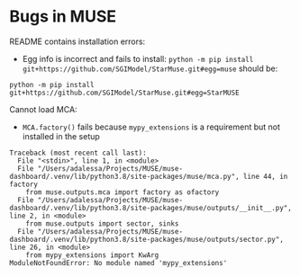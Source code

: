 # Bugs in MUSE

README contains installation errors:
 - Egg info is incorrect and fails to install: `python -m pip install git+https://github.com/SGIModel/StarMuse.git#egg=muse` should be:
 ```
 python -m pip install git+https://github.com/SGIModel/StarMuse.git#egg=StarMUSE
 ```

Cannot load MCA:
 - `MCA.factory()` fails because `mypy_extensions` is a requirement but not installed in the setup
 ```
 Traceback (most recent call last):
   File "<stdin>", line 1, in <module>
   File "/Users/adalessa/Projects/MUSE/muse-dashboard/.venv/lib/python3.8/site-packages/muse/mca.py", line 44, in factory
     from muse.outputs.mca import factory as ofactory
   File "/Users/adalessa/Projects/MUSE/muse-dashboard/.venv/lib/python3.8/site-packages/muse/outputs/__init__.py", line 2, in <module>
     from muse.outputs import sector, sinks
   File "/Users/adalessa/Projects/MUSE/muse-dashboard/.venv/lib/python3.8/site-packages/muse/outputs/sector.py", line 26, in <module>
     from mypy_extensions import KwArg
 ModuleNotFoundError: No module named 'mypy_extensions'
```
